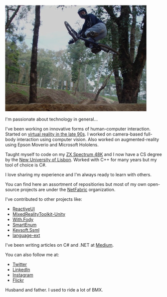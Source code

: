 ### 

![BMX riding](tabletop.jpg)

I'm passionate about technology in general...

I've been working on innovative forms of human-computer interaction. Started on [virtual reality in the late 90s](https://dl.acm.org/doi/10.1145/948449.948475). I worked on camera-based full-body interaction using computer vision. Also worked on augmented-reality using Epson Moverio and Microsoft Hololens.

Taught myself to code on my [ZX Spectrum 48K](https://en.wikipedia.org/wiki/ZX_Spectrum) and I now have a CS degree by the [New University of Lisbon](https://www.unl.pt/). Worked with C++ for many years but my tool of choice is C#.

I love sharing my experience and I'm always ready to learn with others.

You can find here an assortment of repositiories but most of my own open-source projects are under the [NetFabric](https://github.com/NetFabric) organization.

I've contributed to other projects like:

- [ReactiveUI](https://github.com/reactiveui/ReactiveUI)
- [MixedRealityToolkit-Unity](https://github.com/microsoft/MixedRealityToolkit-Unity)
- [With.Fody](https://github.com/mikhailshilkov/With.Fody)
- [SmartEnum](https://github.com/ardalis/SmartEnum)
- [Kevsoft.Ssml](https://github.com/kevbite/Kevsoft.Ssml)
- [language-ext](https://github.com/louthy/language-ext)

I've been writing articles on C# and .NET at [Medium](https://medium.com/@antao.almada). 

You can also follow me at:

- [Twitter](https://twitter.com/AntaoAlmada)
- [LinkedIn](https://www.linkedin.com/in/antaoalmada/)
- [Instagram](https://www.instagram.com/antao.almada/)
- [Flickr](https://www.flickr.com/people/aalmada/)

Husband and father. I used to ride a lot of BMX.




<!--
**aalmada/aalmada** is a ✨ _special_ ✨ repository because its `README.md` (this file) appears on your GitHub profile.

Here are some ideas to get you started:

- 🔭 I’m currently working on ...
- 🌱 I’m currently learning ...
- 👯 I’m looking to collaborate on ...
- 🤔 I’m looking for help with ...
- 💬 Ask me about ...
- 📫 How to reach me: ...
- 😄 Pronouns: ...
- ⚡ Fun fact: ...
-->
